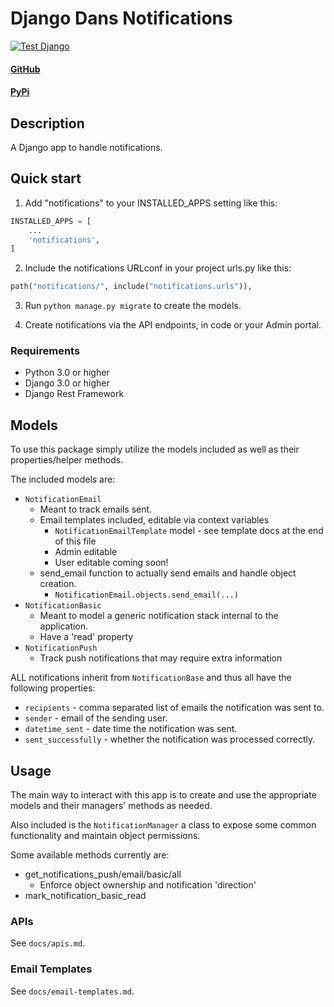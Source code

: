 # Django Dans Notifications

[![Test Django](https://github.com/dan1229/django_dans_notifications/actions/workflows/test-django.yml/badge.svg)](https://github.com/dan1229/django_dans_notifications/actions/workflows/test-django.yml)

#### [GitHub](https://github.com/dan1229/django_dans_notifications)

#### [PyPi](https://pypi.org/project/django-dans-notifications/)

## Description

A Django app to handle notifications.

## Quick start

1. Add "notifications" to your INSTALLED_APPS setting like this:

```python
INSTALLED_APPS = [
	...
	'notifications',
]
```

2. Include the notifications URLconf in your project urls.py like this:

```python
path("notifications/", include("notifications.urls")),
```

3. Run `python manage.py migrate` to create the models.

4. Create notifications via the API endpoints, in code or your Admin portal.

### Requirements

- Python 3.0 or higher
- Django 3.0 or higher
- Django Rest Framework

## Models

To use this package simply utilize the models included as well as their properties/helper methods.

The included models are:

- `NotificationEmail`
    - Meant to track emails sent.
    - Email templates included, editable via context variables
        - `NotificationEmailTemplate` model - see template docs at the end of this file
        - Admin editable
        - User editable coming soon!
    - send_email function to actually send emails and handle object creation.
        - `NotificationEmail.objects.send_email(...)`
- `NotificationBasic`
    - Meant to model a generic notification stack internal to the application.
    - Have a 'read' property
- `NotificationPush`
    - Track push notifications that may require extra information


ALL notifications inherit from `NotificationBase` and thus all have the following properties:
- `recipients` - comma separated list of emails the notification was sent to.
- `sender` - email of the sending user.
- `datetime_sent` - date time the notification was sent.
- `sent_successfully` - whether the notification was processed correctly.


## Usage

The main way to interact with this app is to create and use the appropriate models and their managers' methods as needed.

Also included is the `NotificationManager` a class to expose some common functionality and maintain object permissions.

Some available methods currently are:

- get_notifications_push/email/basic/all
    - Enforce object ownership and notification 'direction'
- mark_notification_basic_read

### APIs

See `docs/apis.md`.

### Email Templates

See `docs/email-templates.md`.
